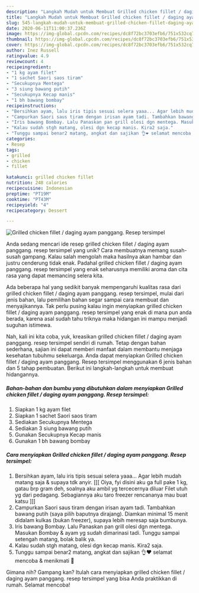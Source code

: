 ```yaml
---
description: "Langkah Mudah untuk Membuat Grilled chicken fillet / daging ayam panggang. Resep tersimpel yang Sempurna"
title: "Langkah Mudah untuk Membuat Grilled chicken fillet / daging ayam panggang. Resep tersimpel yang Sempurna"
slug: 545-langkah-mudah-untuk-membuat-grilled-chicken-fillet-daging-ayam-panggang-resep-tersimpel-yang-sempurna
date: 2020-06-11T11:00:37.236Z
image: https://img-global.cpcdn.com/recipes/dc8f72bc3703efb6/751x532cq70/grilled-chicken-fillet-daging-ayam-panggang-resep-tersimpel-foto-resep-utama.jpg
thumbnail: https://img-global.cpcdn.com/recipes/dc8f72bc3703efb6/751x532cq70/grilled-chicken-fillet-daging-ayam-panggang-resep-tersimpel-foto-resep-utama.jpg
cover: https://img-global.cpcdn.com/recipes/dc8f72bc3703efb6/751x532cq70/grilled-chicken-fillet-daging-ayam-panggang-resep-tersimpel-foto-resep-utama.jpg
author: Inez Russell
ratingvalue: 4.9
reviewcount: 4
recipeingredient:
- "1 kg ayam filet"
- "1 sachet Saori saos tiram"
- "Secukupnya Mentega"
- "3 siung bawang putih"
- "Secukupnya Kecap manis"
- "1 bh bawang bombay"
recipeinstructions:
- "Bersihkan ayam, lalu iris tipis sesuai selera yaaa... Agar lebih mudah matang saja &amp; supaya tdk anyir. [[[ Oiya, fyi disini aku ga full pake 1 kg, gatau brp gram deh, soalnya aku ambil yg tercecernya diluar Filet utuh yg dari pedagang. Sebagiannya aku taro freezer rencananya mau buat katsu ]]]"
- "Campurkan Saori saus tiram dengan irisan ayam tadi. Tambahkan bawang putih (saya pilih baputnya dirajang). Diamkan minimal 15 menit didalam kulkas (bukan freezer), supaya lebih meresap saja bumbunya."
- "Iris bawang Bombay. Lalu Panaskan pan grill olesi dgn mentega. Masukan Bombay &amp; ayam yg sudah dimarinasi tadi. Tunggu sampai setengah matang, bolak balik ya."
- "Kalau sudah stgh matang, olesi dgn kecap manis. Kira2 saja."
- "Tunggu sampai benar2 matang, angkat dan sajikan 👌❤️ selamat mencoba &amp; menikmati 🙏"
categories:
- Resep
tags:
- grilled
- chicken
- fillet

katakunci: grilled chicken fillet 
nutrition: 248 calories
recipecuisine: Indonesian
preptime: "PT19M"
cooktime: "PT43M"
recipeyield: "4"
recipecategory: Dessert

---
```



![Grilled chicken fillet / daging ayam panggang. Resep tersimpel](https://img-global.cpcdn.com/recipes/dc8f72bc3703efb6/751x532cq70/grilled-chicken-fillet-daging-ayam-panggang-resep-tersimpel-foto-resep-utama.jpg)

Anda sedang mencari ide resep grilled chicken fillet / daging ayam panggang. resep tersimpel yang unik? Cara membuatnya memang susah-susah gampang. Kalau salah mengolah maka hasilnya akan hambar dan justru cenderung tidak enak. Padahal grilled chicken fillet / daging ayam panggang. resep tersimpel yang enak seharusnya memiliki aroma dan cita rasa yang dapat memancing selera kita.



Ada beberapa hal yang sedikit banyak mempengaruhi kualitas rasa dari grilled chicken fillet / daging ayam panggang. resep tersimpel, mulai dari jenis bahan, lalu pemilihan bahan segar sampai cara membuat dan menyajikannya. Tak perlu pusing kalau ingin menyiapkan grilled chicken fillet / daging ayam panggang. resep tersimpel yang enak di mana pun anda berada, karena asal sudah tahu triknya maka hidangan ini mampu menjadi suguhan istimewa.


Nah, kali ini kita coba, yuk, kreasikan grilled chicken fillet / daging ayam panggang. resep tersimpel sendiri di rumah. Tetap dengan bahan sederhana, sajian ini dapat memberi manfaat dalam membantu menjaga kesehatan tubuhmu sekeluarga. Anda dapat menyiapkan Grilled chicken fillet / daging ayam panggang. Resep tersimpel menggunakan 6 jenis bahan dan 5 tahap pembuatan. Berikut ini langkah-langkah untuk membuat hidangannya.

<!--inarticleads1-->

##### Bahan-bahan dan bumbu yang dibutuhkan dalam menyiapkan Grilled chicken fillet / daging ayam panggang. Resep tersimpel:

1. Siapkan 1 kg ayam filet
1. Siapkan 1 sachet Saori saos tiram
1. Sediakan Secukupnya Mentega
1. Sediakan 3 siung bawang putih
1. Gunakan Secukupnya Kecap manis
1. Gunakan 1 bh bawang bombay




<!--inarticleads2-->

##### Cara menyiapkan Grilled chicken fillet / daging ayam panggang. Resep tersimpel:

1. Bersihkan ayam, lalu iris tipis sesuai selera yaaa... Agar lebih mudah matang saja &amp; supaya tdk anyir. [[[ Oiya, fyi disini aku ga full pake 1 kg, gatau brp gram deh, soalnya aku ambil yg tercecernya diluar Filet utuh yg dari pedagang. Sebagiannya aku taro freezer rencananya mau buat katsu ]]]
1. Campurkan Saori saus tiram dengan irisan ayam tadi. Tambahkan bawang putih (saya pilih baputnya dirajang). Diamkan minimal 15 menit didalam kulkas (bukan freezer), supaya lebih meresap saja bumbunya.
1. Iris bawang Bombay. Lalu Panaskan pan grill olesi dgn mentega. Masukan Bombay &amp; ayam yg sudah dimarinasi tadi. Tunggu sampai setengah matang, bolak balik ya.
1. Kalau sudah stgh matang, olesi dgn kecap manis. Kira2 saja.
1. Tunggu sampai benar2 matang, angkat dan sajikan 👌❤️ selamat mencoba &amp; menikmati 🙏




Gimana nih? Gampang kan? Itulah cara menyiapkan grilled chicken fillet / daging ayam panggang. resep tersimpel yang bisa Anda praktikkan di rumah. Selamat mencoba!
